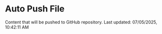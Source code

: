 # Auto Push File

Content that will be pushed to GitHub repository.
Last updated: 07/05/2025, 10:42:11 AM